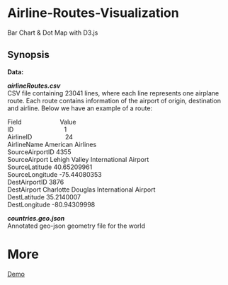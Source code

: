 # Airline-Routes-Visualization
Bar Chart & Dot Map with D3.js
## Synopsis
**Data:**

***airlineRoutes.csv*** <br>
CSV file containing 23041 lines, where each line represents one airplane route. Each route contains information of the airport of origin, destination and airline. Below we have an example of a route: <br>

Field&nbsp;&nbsp;&nbsp;&nbsp;&nbsp;&nbsp;&nbsp;&nbsp;&nbsp;&nbsp;&nbsp;&nbsp;&nbsp;&nbsp;&nbsp;&nbsp;&nbsp;&nbsp;&nbsp;&nbsp;&nbsp;&nbsp;Value <br>
ID&nbsp;&nbsp;&nbsp;&nbsp;&nbsp;&nbsp;&nbsp;&nbsp;&nbsp;&nbsp;&nbsp;&nbsp;&nbsp;&nbsp;&nbsp;&nbsp;&nbsp;&nbsp;&nbsp;&nbsp;&nbsp;&nbsp;&nbsp;&nbsp;&nbsp;&nbsp;&nbsp;&nbsp;&nbsp;1 <br>
AirlineID&nbsp;&nbsp;&nbsp;&nbsp;&nbsp;&nbsp;&nbsp;&nbsp;&nbsp;&nbsp;&nbsp;&nbsp;&nbsp;&nbsp;&nbsp;&nbsp;&nbsp;&nbsp;&nbsp;24 <br>
AirlineName	     American Airlines <br>
SourceAirportID	 4355 <br>
SourceAirport	   Lehigh Valley International Airport <br>
SourceLatitude	 40.65209961 <br>
SourceLongitude	 -75.44080353 <br>
DestAirportID	   3876 <br>
DestAirport	     Charlotte Douglas International Airport <br>
DestLatitude	   35.2140007 <br>
DestLongitude	   -80.94309998 <br>

***countries.geo.json***<br>
Annotated geo-json geometry file for the world
# More
[Demo](https://rahulgaonkar.github.io/Airline-Routes-Visualization/)
